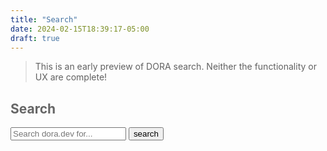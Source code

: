 ```yaml
---
title: "Search"
date: 2024-02-15T18:39:17-05:00
draft: true
---
```


> This is an early preview of DORA search. Neither the functionality or UX are complete!

<script>
    let searchServer="https://search.dora.dev/";

    window.addEventListener('DOMContentLoaded', (event) => {
        let inputBox = document.querySelector("#searchQuery");
        let resultsBox = document.querySelector('#searchResults');
        let resultsHeader = document.querySelector('#resultsHeader')
        let searchQuery = ''
        let searchURI = '';
        
        let params = new URLSearchParams(window.location.search);
        if(params.has("q")) {
            searchQuery=params.get("q");
        }

        function query(searchTerm) {
            resultsBox.innerHTML = `<span class="searching">Searching "${searchQuery}..."</span>`;
            console.log(`searching ${searchTerm}...`)
            searchURI = `${searchServer}?query=${searchTerm}`;
            fetch(searchURI)
                .then(response => {
                    if (!response.ok) {
                        throw new Error(`HTTP error ${response.status}`);
                    }
                    return response.json();
                })
                .then(data => {
                    resultsBox.innerHTML = '';
                    data.forEach((result) => {
                        thisResult = `
                            <div class="searchResults">
                                <div><a href="${result.link}">${result.title}</a></div>
                                <p>
                                    ${result.snippet}
                                </p>
                            </div>
                            `;
                        resultsBox.innerHTML += thisResult;
                    })

                })
                .catch(error => {
                    resultsBox.innerHTML = "(error fetching search results)"
                });
            resultsHeader.innerHTML = `Search results: <b>${searchQuery}</b>`;
        }

        inputBox.value = searchQuery;
        if(searchQuery.length) {
            query(searchQuery);
        }

    });
</script>


<h2 id="resultsHeader">Search</h2>

<form action="." method="get">
    <input type="search" name="q" id="searchQuery" placeholder="Search dora.dev for..."> <input type="submit" value="search" id="searchButton" />
</form>

<div id="searchResults"></div>

<style>
    #resultsHeader {
        color:#666;
    }

    #resultsHeader b {
        color:rgb(32, 33, 36);
    }

    .searching {
        color:#999;
        font-style:italic;
    }
    .searchResults:not(last-child) {
        padding:.75rem 0;
        border-bottom:1px solid #eee;
    }
</style>